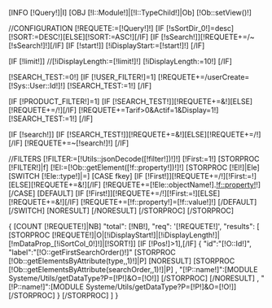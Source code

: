 [INFO [!Query!]|I]
[OBJ [!I::Module!]|[!I::TypeChild!]|Ob]
[!Ob::setView()!]

//CONFIGURATION
[!REQUETE:=[!Query!]!]
[IF [!sSortDir_0!]=desc][!SORT:=DESC!][ELSE][!SORT:=ASC!][/IF]
[IF [!sSearch!]][!REQUETE+=/~[!sSearch!]!][/IF]
[IF [!start!]]
        [!iDisplayStart:=[!start!]!]
[/IF]

[IF [!limit!]]
        //[!iDisplayLength:=[!limit!]!]
        [!iDisplayLength:=10!]
[/IF]

[!SEARCH_TEST:=0!]
[IF [!USER_FILTER!]=1]
    [!REQUETE+=/userCreate=[!Sys::User::Id!]!]
    [!SEARCH_TEST:=1!]
[/IF]

[IF [!PRODUCT_FILTER!]=1]
    [IF [!SEARCH_TEST!]][!REQUETE+=&!][ELSE][!REQUETE+=/!][/IF]
    [!REQUETE+=Tarif>0&Actif=1&Display=1!]
    [!SEARCH_TEST:=1!]
[/IF]


[IF [!search!]]
    [IF [!SEARCH_TEST!]][!REQUETE+=&!][ELSE][!REQUETE+=/!][/IF]
    [!REQUETE+=~[!search!]!]
[/IF]

//FILTERS
[!FILTER:=[!Utils::jsonDecode([!filter!])!]!]
[!First:=1!]
[STORPROC [!FILTER!]|f]
    [!El:=[!Ob::getElement([!f::property!])!]!]
    [STORPROC [!El!]|Ele]
        [SWITCH [!Ele::type!]|=]
            [CASE fkey]
                [IF [!First!]][!REQUETE+=/!][!First:=!][ELSE][!REQUETE+=&!][/IF]
                [!REQUETE+=[!Ele::objectName!].[!f::property!]([!f::value!])!]
            [/CASE]
            [DEFAULT]
                [IF [!First!]][!REQUETE+=/!][!First:=!][ELSE][!REQUETE+=&!][/IF]
                [!REQUETE+=[!f::property!]=[!f::value!]!]
            [/DEFAULT]
        [/SWITCH]
        [NORESULT]
        [/NORESULT]
    [/STORPROC]
[/STORPROC]



{
    [COUNT [!REQUETE!]|NB]
    "total": [!NB!],
    "req": '[!REQUETE!]',
    "results":
[
    [STORPROC [!REQUETE!]|O|[!iDisplayStart!]|[!iDisplayLength!]|[!mDataProp_[!iSortCol_0!]!]|[!SORT!]]
            [IF [!Pos!]>1],[/IF]
            {
                    "id":"[!O::Id!]",
                    "label":"[!O::getFirstSearchOrder()!]"
                    [STORPROC [!Ob::getElementsByAttribute(type,,1)!]|P]
                            [NORESULT]
                                    [STORPROC [!Ob::getElementsByAttribute(searchOrder,,1)!]|P]
                                            ,
                                            "[!P::name!]":[MODULE Systeme/Utils/getDataType?P=[!P!]&O=[!O!]]
                                    [/STORPROC]
                            [/NORESULT]
                            ,
                            "[!P::name!]":[MODULE Systeme/Utils/getDataType?P=[!P!]&O=[!O!]]
                    [/STORPROC]
            }
    [/STORPROC]
]
}    
    
